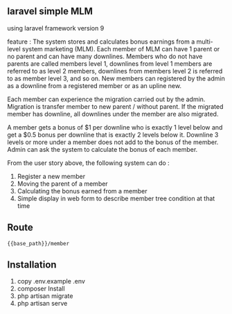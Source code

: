 ## laravel simple MLM
using laravel framework version 9

feature : 
The system stores and calculates bonus earnings from a multi-level system marketing (MLM). Each member of MLM can have 1 parent or no parent and can have many downlines. Members who do not have parents are called members level 1, downlines from level 1 members are referred to as level 2 members, downlines from members level 2 is referred to as member level 3, and so on. New members can registered by the admin as a downline from a registered member or as an upline new.

Each member can experience the migration carried out by the admin. Migration is transfer member to new parent / without parent. If the migrated member has downline, all downlines under the member are also migrated.

A member gets a bonus of $1 per downline who is exactly 1 level below and get a $0.5 bonus per downline that is exactly 2 levels below it. Downline 3 levels or more under a member does not add to the bonus of the member. Admin can ask the system to calculate the bonus of each member.

From the user story above, the following system can do :
1. Register a new member
2. Moving the parent of a member
3. Calculating the bonus earned from a member
4. Simple display in web form to describe member tree condition at that time

## Route
    {{base_path}}/member

## Installation
1. copy .env.example .env
2. composer Install
3. php artisan migrate 
4. php artisan serve

